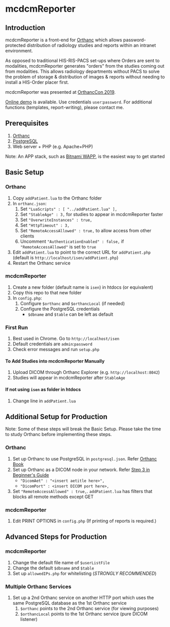 # mcdcmReporter

## Introduction

mcdcmReporter is a front-end for [Orthanc](https://www.orthanc-server.com) which allows password-protected distribution of radiology studies and reports within an intranet environment.

As opposed to traditional HIS-RIS-PACS set-ups where Orders are sent to modalities, mcdcmReporter generates "orders" from the studies coming out from modalities. This allows radiology departments without PACS to solve the problem of storage & distribution of images & reports without needing to install a HIS-Order placer first.

mcdcmReporter was presented at [OrthancCon 2019](https://www.orthanc-server.com/static.php?page=conference-schedule).

[Online demo](http://3.0.109.201/isen) is available. Use credentials `user`:`password`. For additional functions (templates, report-writing), please contact me.

## Prerequisites
1. [Orthanc](https://orthanc-server.com)
1. [PostgreSQL](https://www.postgresql.org)
1. Web server + PHP (e.g. Apache+PHP)

Note: An APP stack, such as [Bitnami WAPP](https://bitnami.com/stack/wapp), is the easiest way to get started

## Basic Setup

### Orthanc
1. Copy `addPatient.lua` to the Orthanc folder
1. In `orthanc.json`:
    1. Set `"LuaScripts" : [ "../addPatient.lua" ],`
    1. Set `"StableAge" : 3,` for studies to appear in mcdcmReporter faster
    1. Set `"OverwriteInstances" : true,`
    1. Set `"HttpTimeout" : 3,`
    1. Set `"RemoteAccessAllowed" : true,` to allow access from other clients
    1. Uncomment `"AuthenticationEnabled" : false,` if `"RemoteAccessAllowed"` is set to `true`
1. Edit `addPatient.lua` to point to the correct URL for `addPatient.php` (default is `http://localhost/isen/addPatient.php`)
1. Restart the Orthanc service

### mcdcmReporter
1. Create a new folder (default name is `isen`) in htdocs (or equivalent)
1. Copy this repo to that new folder
1. In `config.php`:
    1. Configure `$orthanc` and `$orthancLocal` (if needed)
    1. Configure the PostgreSQL credentials
        * `$dbname` and `$table` can be left as default

### First Run
1. Best used in Chrome. Go to `http://localhost/isen`
1. Default credentials are `admin`:`password`
1. Check error messages and run `setup.php`

#### To Add Studies into mcdcmReporter Manually
1. Upload DICOM through Orthanc Explorer (e.g. `http://localhost:8042`)
1. Studies will appear in mcdcmReporter after `StableAge`

#### If not using `isen` as folder in htdocs
1. Change line in `addPatient.lua`

## Additional Setup for Production
Note: Some of these steps will break the Basic Setup. Please take the time to study Orthanc before implementing these steps.

### Orthanc
1. Set up Orthanc to use PostgreSQL in `postgresql.json`. Refer [Orthanc Book](https://book.orthanc-server.com/plugins/postgresql.html)
1. Set up Orthanc as a DICOM node in your network. Refer [Step 3 in Beginner's Guide](https://www.orthanc-server.com/resources/2015-02-09-emsy-tutorial/index.html)
    * `"DicomAet" : "<insert aetitle here>",`
    * `"DicomPort" : <insert DICOM port here>,`
1. Set `"RemoteAccessAllowed" : true,`. `addPatient.lua` has filters that blocks all remote methods except GET

### mcdcmReporter
1. Edit PRINT OPTIONS in `config.php` (If printing of reports is required.)
    
## Advanced Steps for Production
### mcdcmReporter
1. Change the default file name of `$userListFile`
1. Change the default `$dbname` and `$table`
1. Set up `allowedIPs.php` for whitelisting (*STRONGLY RECOMMENDED*)

### Multiple Orthanc Services
1. Set up a 2nd Orthanc service on another HTTP port which uses the same PostgreSQL database as the 1st Orthanc service
    1. `$orthanc` points to the 2nd Orthanc service (for viewing purposes)
    1. `$orthancLocal` points to the 1st Orthanc service (pure DICOM listener)
